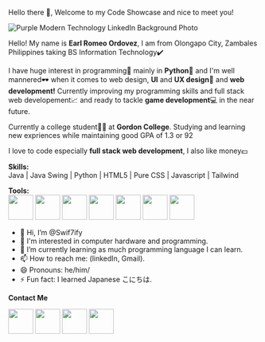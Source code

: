 Hello there 👋, Welcome to my Code Showcase and nice to meet you!

![Purple Modern Technology LinkedIn Background Photo](https://github.com/user-attachments/assets/888aeb1d-371c-4508-a46b-47a3990ecb3c)


Hello! My name is <strong>Earl Romeo Ordovez</strong>, I am from Olongapo City, Zambales Philippines taking BS Information Technology✔️

I have huge interest in programming📝 mainly in <strong>Python🐍</strong> and I'm well mannered🕶 when it comes to web design, <strong>UI</strong> and <strong>UX design</strong>📁 and <strong>web development!</strong> Currently improving my programming skills and full stack web developement📈 and ready to tackle <strong>game development</strong>💻 in the near future.

Currently a college student🧑‍🏫 at <strong>Gordon College</strong>. Studying and learning new expriences while maintaining good GPA of 1.3 or 92

I love to code especially <strong>full stack web development</strong>, I also like money💵

**Skills:**
<br>
Java | Java Swing | Python | HTML5 | Pure CSS | Javascript | Tailwind

**Tools:**
<br>
<img src="https://github.com/user-attachments/assets/cf44c374-0877-4fd0-92f3-dbd743f80f5d" width="50px" height="50px">
<img src="https://github.com/user-attachments/assets/57b04320-566c-4654-a75d-a1d66038f369" width="50px" height="50px">
<img src="https://github.com/user-attachments/assets/7f0f0c37-e86a-4800-bbec-bb2e443831c0" width="50px" height="50px">
<img src="https://github.com/user-attachments/assets/e89b795f-1bbe-43ee-b709-04d7ac2f026e" width="50px" height="50px">
<img src="https://github.com/user-attachments/assets/26b6575e-2e49-4e6b-81ad-8e3969ee70af" width="50px" height="50px">
<img src="https://github.com/user-attachments/assets/ff109e52-6704-405d-806c-fb5185ca38d6" width="50px" height="50px">
<img src="https://github.com/user-attachments/assets/33a5e491-d923-4094-a268-81a552686cb2" width="50px" height="50px">

- 👋 Hi, I’m @Swif7ify
- 👀 I'm interested in computer hardware and programming.
- 🌱 I’m currently learning as much programming language I can learn.
- 📫 How to reach me: (linkedIn, Gmail).
- 😄 Pronouns: he/him/
- ⚡ Fun fact: I learned Japanese こにちは.<br>



**Contact Me**<br>


[<img src="https://github.com/user-attachments/assets/d7854e37-b19c-4ef9-a413-070b4d5756fa" width="50px" height="50px">](https://github.com/Swif7ify)
[<img src="https://github.com/user-attachments/assets/dfa2093a-d145-4312-aef1-3f03cf754349" width="50px" height="50px">](https://www.linkedin.com/in/earl-romeo-ordovez-a73a36322)
[<img src="https://github.com/user-attachments/assets/0b695462-9e46-4830-aaa5-ce9323f7381e" width="50px" height="50px">](https://rinubi.itch.io)
[<img src="https://github.com/user-attachments/assets/845fb485-b626-4810-9cf9-a65f4cee1653" width="50px" height="50px">](https://earl.coding@gmail.com)



  


